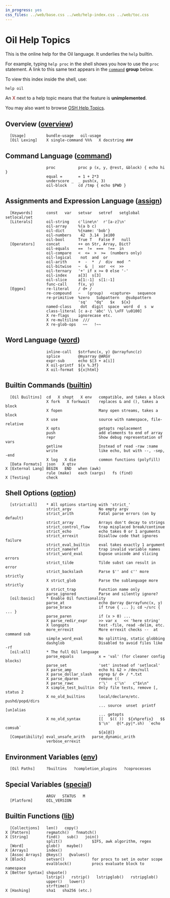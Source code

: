 ```yaml
---
in_progress: yes
css_files: ../web/base.css ../web/help-index.css ../web/toc.css
---
```


Oil Help Topics
===============

This is the online help for the Oil language.  It underlies the `help` builtin.

For example, typing `help proc` in the shell shows you how to use the `proc`
statement.  A link to this same text appears in the [`command`](#command)
**group** below.

To view this index inside the shell, use:

    help oil

An <span style="color: darkred">X</span> next to a help topic means that the
feature is **unimplemented**.

You may also want to browse [OSH Help Topics](osh-help-topics.html).

<div id="toc">
</div>

<h2 id="overview">
  Overview (<a class="group-link" href="oil-help.html#overview">overview</a>)
</h2>

```oil-help-topics
  [Usage]         bundle-usage   oil-usage
  [Oil Lexing]    X single-command %%%   X docstring ###
```

<h2 id="command">
  Command Language (<a class="group-link" href="oil-help.html#command">command</a>)
</h2>

```oil-help-topics
                  proc          proc p (x, y, @rest, &block) { echo hi }
                  equal =       = 1 + 2*3
                  underscore _  _ push(x, 3)
                  oil-block     cd /tmp { echo $PWD }
```

<h2 id="assign">
  Assignments and Expression Language (<a class="group-link" href="oil-help.html#assign">assign</a>)
</h2>

```oil-help-topics
  [Keywords]      const   var   setvar   setref   setglobal   setlocal/set
  [Literals]      oil-string    c'line\n'  r'[a-z]\n'
                  oil-array     %(a b c)
                  oil-dict      %{name: 'bob'}
                  oil-numbers    42  3.14  1e100
                  oil-bool      True T   False F   null
  [Operators]     concat        ++ on Str, Array, Dict?
                  oil-equals    ==  !=  ===  !==  in
                  oil-compare   <  <=  >  >=  (numbers only)
                  oil-logical    not  and  or
                  oil-arith     +  -  *  /  div  mod  ^
                  oil-bitwise   ~  &  |  xor  <<  >>
                  oil-ternary   '+' if x >= 0 else '-'
                  oil-index     a[3]  s[3]
                  oil-slice     a[1:-1]  s[1:-1]
                  func-call     f(x, y)
  [Eggex]         re-literal    / d+ /
                  re-compound   ~   (group)   <capture>   sequence
                  re-primitive  %zero   Subpattern   @subpattern
                                'sq'   "dq"   $x   ${x}
                  named-class    dot  digit  space  word  d  s  w
                  class-literal [c a-z 'abc' \\ \xFF \u0100]
                  X re-flags    ignorecase etc.
                  X re-multiline  ///
                  X re-glob-ops   ~~   !~~
```

<h2 id="word">
  Word Language (<a class="group-link" href="oil-help.html#word">word</a>)
</h2>

```oil-help-topics
                  inline-call   $strfunc(x, y) @arrayfunc(z)
                  splice        @myarray @ARGV
                  expr-sub      echo $[3 + a[i]]
                  X oil-printf  ${x %.3f}
                  X oil-format  ${x|html}
```

<h2 id="builtin">
  Builtin Commands (<a class="group-link" href="oil-help.html#builtin">builtin</a>)
</h2>

```oil-help-topics
  [Oil Builtins]  cd   X shopt   X env   compatible, and takes a block
                  X fork   X forkwait    replaces & and (), takes a block
                  X fopen                Many open streams, takes a block
                  X use                  source with namespace, file-relative 
                  X opts                 getopts replacement
                  push                   add elements to end of array
                  repr                   Show debug representation of vars
                  getline                Instead of read -raw :name
                  write                  like echo, but with --, -sep, -end
                  X log   X die          common functions (polyfill)
  [Data Formats]  json   X qtsv
X [External Lang] BEGIN   END   when (awk)
                  rule (make)   each (xargs)   fs (find)
X [Testing]       check
```

<h2 id="option">
  Shell Options (<a class="group-link" href="oil-help.html#option">option</a>)
</h2>

```oil-help-topics
  [strict:all]    * All options starting with 'strict_'
                  strict_argv            No empty argv
                  strict_arith           Fatal parse errors (on by default)
                  strict_array           Arrays don't decay to strings
                  strict_control_flow    trap misplaced break/continue
                  strict_echo            echo takes 0 or 1 arguments
                  strict_errexit         Disallow code that ignores failure
                  strict_eval_builtin    eval takes exactly 1 argument
                  strict_nameref         trap invalid variable names
                  strict_word_eval       Expose unicode and slicing errors
                  strict_tilde           Tilde subst can result in error
                  strict_backslash       Parse $'' and c'' more strictly
                  X strict_glob          Parse the sublanguage more strictly
                  X strict_trap          Function name only
                  parse_ignored          Parse and silently ignore?
  [oil:basic]     * Enable Oil functionality
                  parse_at               echo @array @arrayfunc(x, y)
                  parse_brace            if true { ... }; cd ~/src { ... }
                  parse_paren            if (x > 0) ...
                  X parse_redir_expr     >> var x   << 'here string'
                  X longopts             test -file, read -delim, etc.
                  more_errexit           More errexit checks --  at command sub
                  simple_word_eval       No splitting, static globbing
                  dashglob               Disabled to avoid files like -rf
  [oil:all]       * The full Oil language
                  parse_equals           x = 'val' (for cleaner config blocks)
                  parse_set              'set' instead of 'setlocal'
                  X parse_amp            echo hi &2 > /dev/null
                  X parse_dollar_slash   egrep $/ d+ / *.txt
                  X parse_dparen         remove ((
                  X parse_rawc           r'\'   c'\n'   c"$x\n"
                  X simple_test_builtin  Only file tests, remove [, status 2
                  X no_old_builtins      local/declare/etc.  pushd/popd/dirs
                                         ... source  unset  printf  [un]alias
                                         ... getopts
                  X no_old_syntax        [[   $(( ))  ${x%prefix}   $$
                                         $'\n'   @(*.py|*.sh)  `echo comsub`
                                         ${a[@]}
  [Compatibility] eval_unsafe_arith   parse_dynamic_arith
                  verbose_errexit
```

<h2 id="env">
  Environment Variables (<a class="group-link" href="oil-help.html#env">env</a>)
</h2>

```oil-help-topics
  [Oil Paths]     ?builtins   ?completion_plugins   ?coprocesses
```

<h2 id="special">
  Special Variables (<a class="group-link" href="oil-help.html#special">special</a>)
</h2>

```oil-help-topics
                  ARGV   STATUS   M
  [Platform]      OIL_VERSION
```

<h2 id="lib">
  Builtin Functions (<a class="group-link" href="oil-help.html#lib">lib</a>)
</h2>

```oil-help-topics
  [Collections]   len()   copy()
X [Pattern]       regmatch()   fnmatch()
X [String]        find()   sub()   join() 
                  split()             $IFS, awk algorithm, regex
  [Word]          glob()   maybe()
X [Arrays]        index()
  [Assoc Arrays]  @keys()   @values()
X [Block]         setvar()            for procs to set in outer scope
                  evalblock()         procs evaluate block to namespace
X [Better Syntax] shquote()
                  lstrip()   rstrip()   lstripglob()   rstripglob()
                  upper()   lower()
                  strftime()
X [Hashing]       sha1   sha256 (etc.)
```
